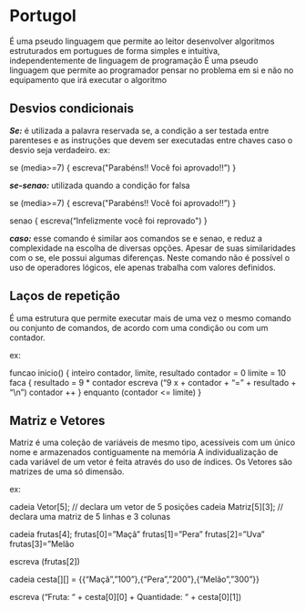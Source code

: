 # Portugol

É uma pseudo linguagem que permite ao leitor desenvolver algoritmos estruturados em portugues de forma simples e intuitiva, independentemente de linguagem de programação
É uma pseudo linguagem que permite ao programador pensar no problema em si e não no equipamento que irá executar o algoritmo

## Desvios condicionais

***Se:*** é utilizada a palavra reservada se, a condição a ser testada entre parenteses e as instruções que devem ser executadas entre chaves caso o desvio seja verdadeiro. 
ex: 

se (media>=7) {
          escreva("Parabéns!! Você foi aprovado!!”)
}

***se-senao:*** utilizada quando a condição for falsa

se (media>=7) {
          escreva("Parabéns!! Você foi aprovado!!”)
}

senao {
          escreva(“Infelizmente você foi reprovado")
}

***caso:*** esse comando é similar aos comandos se e senao, e reduz a complexidade na escolha de diversas opções.
Apesar de suas similaridades com o se, ele possui algumas diferenças. Neste comando não é possível o uso de operadores lógicos, ele apenas trabalha com valores definidos.

## Laços de repetição

É uma estrutura que permite executar mais de uma vez o mesmo comando ou conjunto de comandos, de acordo com uma condição ou com um contador. 

ex: 

funcao inicio()
{
          inteiro contador, limite, resultado
          contador = 0
          limite = 10
          faca
          {
                  resultado = 9 * contador
                  escreva (“9 x + contador + “=” + resultado + “\n”)
                  contador ++
           } enquanto (contador <= limite)
}

## Matriz e Vetores

Matriz é uma coleção de variáveis de mesmo tipo, acessíveis com um único nome e armazenados contiguamente na memória
A individualização de cada variável de um vetor é feita através do uso de índices.
Os Vetores são matrizes de uma só dimensão.

ex:

cadeia Vetor[5];   // declara um vetor de 5 posições 
cadeia Matriz[5][3];  // declara uma matriz de 5 linhas e 3 colunas

cadeia frutas[4];
frutas[0]=”Maçã”
frutas[1]=”Pera”
frutas[2]=”Uva”
frutas[3]=”Melão

escreva (frutas[2])

cadeia cesta[][] = {{“Maçã”,”100”},{“Pera”,”200”},{“Melão”,”300”}}

escreva (“Fruta: “ + cesta[0][0] + Quantidade: “ + cesta[0][1])
